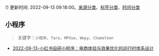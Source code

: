 :alarm_clock: 更新时间: 2022-09-13 09:18:00。[来源分类](../README.md)、[标签分类](../TAGS.md)、[时间分类](../TIMELINE.md)

## 小程序


> 关键字：`小程序`、`Taro`、`MPVue`、`Wepy`、`Chameleon`



- [2022-09-13-小红书自研小程序：电商体验与效果优化的运行时体系设计](https://toutiao.io/k/qjr4ls2) 